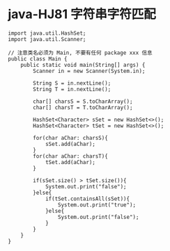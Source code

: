 # java-HJ81 字符串字符匹配


    import java.util.HashSet;
    import java.util.Scanner;
    
    // 注意类名必须为 Main, 不要有任何 package xxx 信息
    public class Main {
        public static void main(String[] args) {
            Scanner in = new Scanner(System.in);
            
            String S = in.nextLine();
            String T = in.nextLine();
            
            char[] charsS = S.toCharArray();
            char[] charsT = T.toCharArray();
    
            HashSet<Character> sSet = new HashSet<>();
            HashSet<Character> tSet = new HashSet<>();
            
            for(char aChar: charsS){
                sSet.add(aChar);
            }
            for(char aChar: charsT){
                tSet.add(aChar);
            }
            
            if(sSet.size() > tSet.size()){
                System.out.print("false");
            }else{
                if(tSet.containsAll(sSet)){
                    System.out.print("true");
                }else{
                    System.out.print("false");
                }
            }
        }
    }

  


